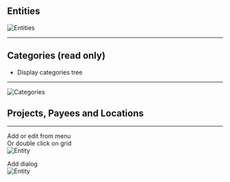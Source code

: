 ## Entities
![Entities](https://vov4uk.github.io/Financier.Desktop/img/entities.png)
_____________
## Categories (read only)
- Display categories tree
_____________
![Categories](https://vov4uk.github.io/Financier.Desktop/img/categories.png)

## Projects, Payees and Locations
_____________
Add or edit from menu \
Or double click on grid \
![Entity](https://vov4uk.github.io/Financier.Desktop/img/entities_menu.png)

Add dialog\
![Entity](https://vov4uk.github.io/Financier.Desktop/img/add_entity.png)
